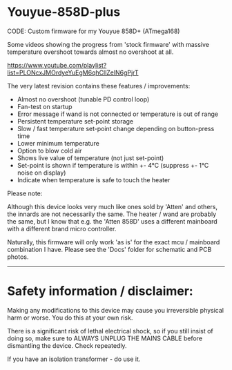 
Youyue-858D-plus
================

CODE: Custom firmware for my Youyue 858D+ (ATmega168)

Some videos showing the progress from 'stock firmware' with massive temperature overshoot
towards almost no overshoot at all.

https://www.youtube.com/playlist?list=PLONcxJMOrdyeYuEgM6qhCllZelN6gPjrT


The very latest revision contains these features / improvements:

* Almost no overshoot (tunable PD control loop)
* Fan-test on startup
* Error message if wand is not connected or temperature is out of range
* Persistent temperature set-point storage
* Slow / fast temperature set-point change depending on button-press time
* Lower minimum temperature
* Option to blow cold air
* Shows live value of temperature (not just set-point)
* Set-point is shown if temperature is within +- 4°C (suppress +- 1°C noise on display)
* Indicate when temperature is safe to touch the heater


Please note:

Although this device looks very much like ones sold by 'Atten' and others, the innards
are not necessarily the same. The heater / wand are probably the same, but I know that
e.g. the 'Atten 858D' uses a different mainboard with a different brand micro controller.

Naturally, this firmware will only work 'as is' for the exact mcu / mainboard combination I have.
Please see the 'Docs' folder for schematic and PCB photos.


---

Safety information / disclaimer:
================================

Making any modifications to this device may cause you irreversible physical harm or worse.
You do this at your own risk. 

There is a significant risk of lethal electrical shock, so if you still insist of doing so, make sure to
ALWAYS UNPLUG THE MAINS CABLE before dismantling the device. Check repeatedly.

If you have an isolation transformer - do use it.

